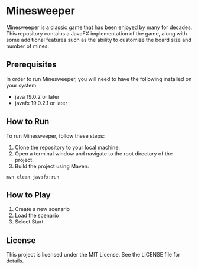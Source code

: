 # Minesweeper

 Minesweeper is a classic game that has been enjoyed by many for decades. This repository contains a JavaFX implementation of the game, along with some additional
 features such as the ability to customize the board size and number of mines.
 
## Prerequisites

 In order to run Minesweeper, you will need to have the following installed on your system:
 * java 19.0.2 or later
 * javafx 19.0.2.1 or later

## How to Run

 To run Minesweeper, follow these steps:
 1. Clone the repository to your local machine.
 2. Open a terminal window and navigate to the root directory of the project.
 3. Build the project using Maven:

 ```
 mvn clean javafx:run
 ```
## How to Play

 1. Create a new scenario
 2. Load the scenario
 3. Select Start
 
## License

This project is licensed under the MIT License. See the LICENSE file for details.

